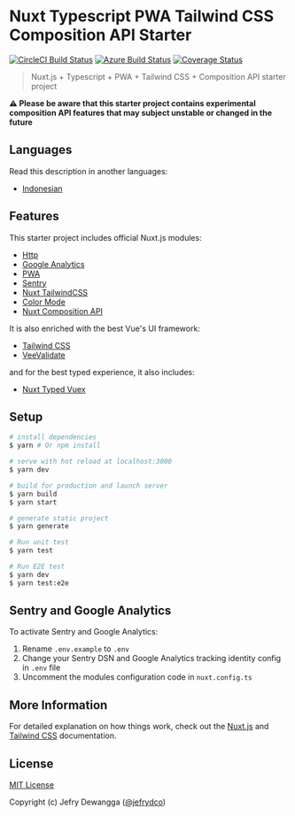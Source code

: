 # Nuxt Typescript PWA Tailwind CSS Composition API Starter

[![CircleCI Build Status](https://badgen.net/circleci/github/jefrydco/nuxt-typescript-pwa-tailwindcss-composition-api/master)](https://circleci.com/gh/jefrydco/nuxt-typescript-pwa-tailwindcss-composition-api)
[![Azure Build Status](https://dev.azure.com/jefrydco/jefrydco/_apis/build/status/jefrydco.nuxt-typescript-pwa-tailwindcss-composition-api)](https://dev.azure.com/jefrydco/jefrydco/_build?definitionId=5)
[![Coverage Status](https://badgen.net/codecov/c/github/jefrydco/nuxt-typescript-pwa-tailwindcss-composition-api/master)](https://codecov.io/gh/jefrydco/nuxt-typescript-pwa-tailwindcss-composition-api)

> Nuxt.js + Typescript + PWA + Tailwind CSS + Composition API starter project

**⚠️ Please be aware that this starter project contains experimental composition API features that may subject unstable or changed in the future**

## Languages

Read this description in another languages:

- [Indonesian](./readme-id.md)

## Features

This starter project includes official Nuxt.js modules:

- [Http](https://github.com/nuxt/http)
- [Google Analytics](https://github.com/nuxt-community/analytics-module)
- [PWA](https://github.com/nuxt-community/pwa-module)
- [Sentry](https://github.com/nuxt-community/sentry-module)
- [Nuxt TailwindCSS](https://tailwindcss.nuxtjs.org/)
- [Color Mode](https://github.com/nuxt-community/color-mode-module)
- [Nuxt Composition API](https://composition-api.nuxtjs.org/)

It is also enriched with the best Vue's UI framework:

- [Tailwind CSS](https://tailwindcss.com/)
- [VeeValidate](https://logaretm.github.io/vee-validate)

and for the best typed experience, it also includes:

- [Nuxt Typed Vuex](https://nuxt-typed-vuex.roe.dev/)

## Setup

```bash
# install dependencies
$ yarn # Or npm install

# serve with hot reload at localhost:3000
$ yarn dev

# build for production and launch server
$ yarn build
$ yarn start

# generate static project
$ yarn generate

# Run unit test
$ yarn test

# Run E2E test
$ yarn dev
$ yarn test:e2e
```

## Sentry and Google Analytics

To activate Sentry and Google Analytics:

1. Rename `.env.example` to `.env`
2. Change your Sentry DSN and Google Analytics tracking identity config in `.env` file
3. Uncomment the modules configuration code in `nuxt.config.ts`

## More Information

For detailed explanation on how things work, check out the [Nuxt.js](https://nuxtjs.org/) and [Tailwind CSS](https://tailwindcss.com/) documentation.

## License

[MIT License](./license.md)

Copyright (c) Jefry Dewangga ([@jefrydco](https://jefrydco.id))
